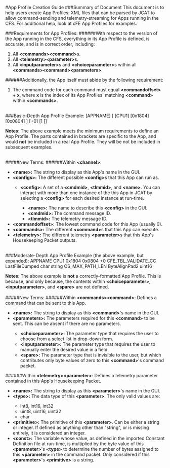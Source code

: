 #App Profile Creation Guide
###Summary of Document 
This document is to help users create App Profiles: XML files that can be parsed by JCAT to allow command-sending and telemetry-streaming for Apps running in the CFS. For additional help, look at cFE App Profiles for examples.
<br>

###Requirements for App Profiles:
######With respect to the version of the App running in the CFS, everything in its App Profile is defined, is accurate, and is in correct order, including:
1. All <strong>&lt;commands&gt;&lt;command&gt;</strong>s.
2. All <strong>&lt;telemetry&gt;&lt;parameter&gt;</strong>s.
3. All <strong>&lt;inputparameter&gt;</strong>s and <strong>&lt;choiceparameter&gt;</strong>s within all <strong>&lt;commands&gt;&lt;command&gt;&lt;parameters&gt;</strong>.

######Additionally, the App itself must abide by the following requirement:
1. The command code for each command must equal <strong>&lt;commandoffset&gt;</strong> + <strong>x</strong>, where <strong>x</strong> is the index of its App Profiles' matching <strong>&lt;command&gt;</strong> within <strong>&lt;commands&gt;</strong>.

<br>
###Basic-Depth App Profile Example:
	<?xml version="1.0" encoding="UTF-8"?>
	<channel>
		<name>[APPNAME]</name>
		<configs>
			[<config>
				<name>[CPU1]</name>
				<cmdmid>[0x1804]</cmdmid>
				<tlmmid>[0x0804]</tlmmid>
			</config>]
		</configs>
		<commandoffset>[+0]</commandoffset>
		<commands>[]</commands>
		<telemetry>[]</telemetry>
	</channel>

<strong>Notes: </strong>The above example meets the minimum requirements to define an App Profile. The parts contained in brackets are specific to the App, and would <strong>not</strong> be included in a real App Profile. They will be not be included in subsequent examples.
<br>
<br>

#####New Terms:
######Within <strong>&lt;channel&gt;</strong>:
<ul>
	<li><strong>&lt;name&gt;:</strong> The string to display as this App's name in the GUI.</li>
	<li><strong>&lt;configs&gt;:</strong> The different possible <strong>&lt;config&gt;</strong>s that this App can run as.</li>
	<ul>
		<li><strong>&lt;config&gt;:</strong> A set of a <strong>&lt;cmdmid&gt;</strong>, <strong>&lt;tlmmid&gt;</strong>, and <strong>&lt;name&gt;</strong>. You can interact with more than one instance of the this App in JCAT by selecting a <strong>&lt;config&gt;</strong> for each desired instance at run-time.</li>
		<ul>
			<li><strong>&lt;name&gt;:</strong> The name to describe this <strong>&lt;config&gt;</strong> in the GUI.</li>
			<li><strong>&lt;cmdmid&gt;:</strong> The command message ID.
			<li><strong>&lt;tlmmid&gt;:</strong> The telemetry message ID.
		</ul>
	</ul>
	<li><strong>&lt;commandoffset&gt;:</strong> The lowest command code for this App (usually 0).</li>
	<li><strong>&lt;commands&gt;:</strong> The different <strong>&lt;command&gt;</strong>s that this App can execute.</li>
	<li><strong>&lt;telemetry&gt;:</strong> The different telemetry <strong>&lt;parameter&gt;</strong>s that this App's Housekeeping Packet outputs.</li>
</ul>
<br>
###Moderate-Depth App Profile Example (the above example, but expanded):
	<?xml version="1.0" encoding="UTF-8"?>
	<channel>
		<name>APPNAME</name>
		<configs>
			<config>
				<name>CPU1</name>
				<cmdmid>0x1804</cmdmid>
				<tlmmid>0x0804</tlmmid>
			</config>
		</configs>
		<commandoffset>+0</commandoffset>
		<commands>
			<command>
				<name>CFE_TBL_VALIDATE_CC</name>
				<parameters> 					
					<choiceparameter></choiceparameter>
					<inputparameter></inputparameter>
					<spare></spare>
				</parameters>
			</command>
		</commands>
		<telemetry>
			<parameter>
				<name>LastFileDumped</name>
				<type>char</type>
				<primitive>string</primitive>
				<const>OS_MAX_PATH_LEN</const>
			</parameter>
			<parameter>
				<name>ByteAlignPad2</name>
				<type>uint16</type>
			</parameter>	
		</telemetry>
	</channel>

<strong>Notes: </strong>The above example is <strong>not</strong> a correctly-formatted App Profile. This is because, and only because, the contents within <strong>&lt;choiceparameter&gt;</strong>, <strong>&lt;inputparameter&gt;</strong>, and <strong>&lt;spare&gt;</strong> are not defined.
<br>
<br>
#####New Terms:
######Within <strong>&lt;commands&gt;&lt;command&gt;</strong>: Defines a command that can be sent to this App.
<ul>
	<li><strong>&lt;name&gt;:</strong> The string to display as this <strong>&lt;command&gt;</strong>'s name in the GUI.</li>
	<li><strong>&lt;parameters&gt;:</strong> The parameters required for this <strong>&lt;command&gt;</strong> to be sent. This can be absent if there are no parameters.</li>
	<ul>
		<li><strong>&lt;choiceparameter&gt;:</strong> The parameter type that requires the user to choose from a select list in drop-down form.</li>
		<li><strong>&lt;inputparameter&gt;:</strong> The parameter type that requires the user to manually enter the desired value in a field.</li>
		<li><strong>&lt;spare&gt;:</strong> The parameter type that is invisible to the user, but which contributes only byte values of zero to this <strong>&lt;command&gt;</strong>'s command packet.</li>
	</ul>
</ul>

######Within <strong>&lt;telemetry&gt;&lt;parameter&gt;</strong>: Defines a telemetry parameter contained in this App's Housekeeping Packet.
<ul>
	<li><strong>&lt;name&gt;:</strong> The string to display as this <strong>&lt;parameter&gt;</strong>'s name in the GUI.</li>
	<li><strong>&lt;type&gt;:</strong> The data type of this <strong>&lt;parameter&gt;</strong>. The only valid values are:</li>
	<ul>
		<li>int8, int16, int32</li>
		<li>uint8, uint16, uint32</li>
		<li>char</li>
	</ul>
	<li><strong>&lt;primitive&gt;:</strong> The primitive of this <strong>&lt;parameter&gt;</strong>. Can be either a string or integer. If defined as anything other than "string", or is missing entirely, it is considered an integer.</li>
	<li><strong>&lt;const&gt;:</strong> The variable whose value, as defined in the imported Constant Definition file at run-time, is multiplied by the byte value of this <strong>&lt;parameter&gt;</strong>'s <strong>&lt;type&gt;</strong> to determine the number of bytes assigned to this <strong>&lt;parameter&gt;</strong> in the command packet. Only considered if this <strong>&lt;parameter&gt;</strong>'s <strong>&lt;primitive&gt;</strong> is a string.</li>
</ul>
<br>

